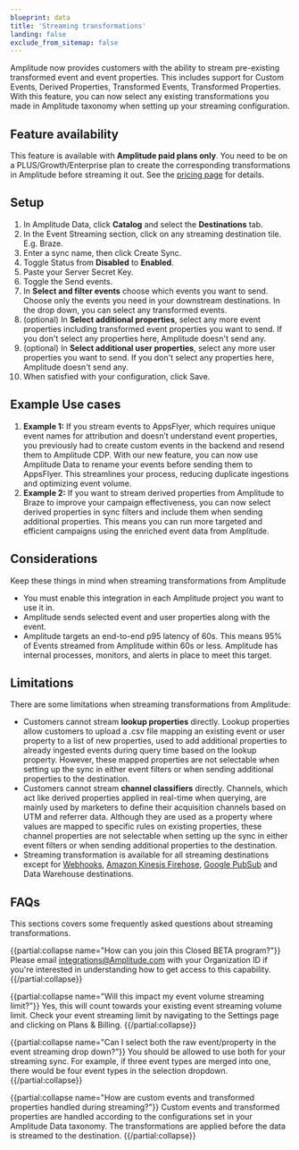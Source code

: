 ```yaml
---
blueprint: data
title: 'Streaming transformations'
landing: false
exclude_from_sitemap: false
---
```

Amplitude now provides customers with the ability to stream pre-existing transformed event and event properties. This includes support for Custom Events, Derived Properties, Transformed Events, Transformed Properties. With this feature, you can now select any existing transformations you made in Amplitude taxonomy when setting up your streaming configuration.

## Feature availability

This feature is available with **Amplitude paid plans only**.  You need to be on a PLUS/Growth/Enterprise plan to create the corresponding transformations in Amplitude before streaming it out. See the [pricing page](https://Amplitude.com/pricing) for details.

## Setup

1. In Amplitude Data, click **Catalog** and select the **Destinations** tab.
2. In the Event Streaming section, click on any streaming destination tile. E.g. Braze.
3. Enter a sync name, then click Create Sync.
4. Toggle Status from **Disabled** to **Enabled**.
5. Paste your Server Secret Key.
6. Toggle the Send events.
7. In **Select and filter events** choose which events you want to send. Choose only the events you need in your downstream destinations. In the drop down, you can select any transformed events.
8. (optional) In **Select additional properties**, select any more event properties including transformed event properties you want to send. If you don't select any properties here, Amplitude doesn't send any.
9. (optional) In **Select additional user properties**, select any more user properties you want to send. If you don't select any properties here, Amplitude doesn't send any.
10. When satisfied with your configuration, click Save.

## Example Use cases

1. **Example 1:** If you stream events to AppsFlyer, which requires unique event names for attribution and doesn’t understand event properties, you previously had to create custom events in the backend and resend them to Amplitude CDP. With our new feature, you can now use Amplitude Data to rename your events before sending them to AppsFlyer. This streamlines your process, reducing duplicate ingestions and optimizing event volume.
2. **Example 2:** If you want to stream derived properties from Amplitude to Braze to improve your campaign effectiveness, you can now select derived properties in sync filters and include them when sending additional properties. This means you can run more targeted and efficient campaigns using the enriched event data from Amplitude.

## Considerations

Keep these things in mind when streaming transformations from Amplitude

* You must enable this integration in each Amplitude project you want to use it in.
* Amplitude sends selected event and user properties along with the event.
* Amplitude targets an end-to-end p95 latency of 60s. This means 95% of Events streamed from Amplitude within 60s or less. Amplitude has internal processes, monitors, and alerts in place to meet this target.

## Limitations

There are some limitations when streaming transformations from Amplitude:

* Customers cannot stream **lookup properties** directly. Lookup properties allow customers to upload a .csv file mapping an existing event or user property to a list of new properties, used to add additional properties to already ingested events during query time based on the lookup property. However, these mapped properties are not selectable when setting up the sync in either event filters or when sending additional properties to the destination.
* Customers cannot stream **channel classifiers** directly.  Channels, which act like derived properties applied in real-time when querying, are mainly used by marketers to define their acquisition channels based on UTM and referrer data. Although they are used as a property where values are mapped to specific rules on existing properties, these channel properties are not selectable when setting up the sync in either event filters or when sending additional properties to the destination.
* Streaming transformation is available for all streaming destinations except for [Webhooks](https://Amplitude.com/docs/data/destination-catalog/webhooks), [Amazon Kinesis Firehose](https://Amplitude.com/docs/data/destination-catalog/amazon-kinesis-firehose), [Google PubSub](https://Amplitude.com/docs/data/destination-catalog/google-pub-sub) and Data Warehouse destinations.

## FAQs

This sections covers some frequently asked questions about streaming transformations.


{{partial:collapse name="How can you join this Closed BETA program?"}}
Please email integrations@Amplitude.com with your Organization ID if you're interested in understanding how to get access to this capability.
{{/partial:collapse}}


{{partial:collapse name="Will this impact my event volume streaming limit?"}}
Yes, this will count towards your existing event streaming volume limit. Check your event streaming limit by navigating to the Settings page and clicking on Plans & Billing.
{{/partial:collapse}}


{{partial:collapse name="Can I select both the raw event/property in the event streaming drop down?"}}
You should be allowed to use both for your streaming sync. For example, if three event types are merged into one, there would be four event types in the selection dropdown.
{{/partial:collapse}}


{{partial:collapse name="How are custom events and transformed properties handled during streaming?"}}
Custom events and transformed properties are handled according to the configurations set in your Amplitude Data taxonomy. The transformations are applied before the data is streamed to the destination.
{{/partial:collapse}}
